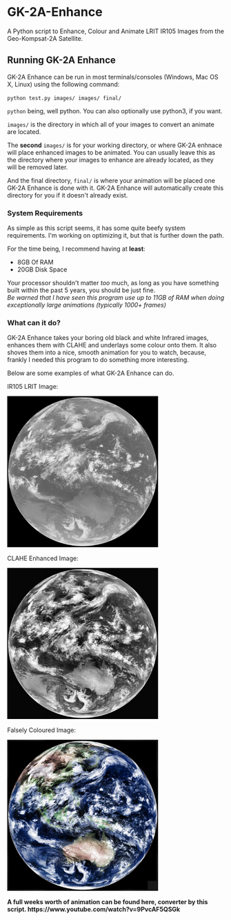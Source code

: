 # GK-2A-Enhance
A Python script to Enhance, Colour and Animate LRIT IR105 Images from the Geo-Kompsat-2A Satellite.


## Running GK-2A Enhance
GK-2A Enhance can be run in most terminals/consoles (Windows, Mac OS X, Linux) using the following command:

`python test.py images/ images/ final/`

`python` being, well python. You can also optionally use python3, if you want.
<br/>

`images/` is the directory in which all of your images to convert an animate are located.
<br/>

The **second** `images/` is for your working directory, or where GK-2A enhnace will place enhanced images to be animated.
You can usually leave this as the directory where your images to enhance are already located, as they will be removed later.
<br/>

And the final directory, `final/` is where your animation will be placed one GK-2A Enhance is done with it. GK-2A Enhance will automatically create this directory for you if it doesn't already exist.

### System Requirements

As simple as this script seems, it has some quite beefy system requirements. I'm working on optimizing it, but that is further down the path.
<br>

For the time being, I recommend having at **least**:
- 8GB Of RAM
- 20GB Disk Space

Your processor shouldn't matter *too* much, as long as you have something built within the past 5 years, you should be just fine.
<br>
*Be warned that I have seen this program use up to 11GB of RAM when doing exceptionally large animations (typically 1000+ frames)*

### What can it do?
GK-2A Enhance takes your boring old black and white Infrared images, enhances them with CLAHE and underlays some colour onto them. It also shoves them into a nice, smooth animation for you to watch, because, frankly I needed this program to do something more interesting.
<br>

Below are some examples of what GK-2A Enhance can do.
<br>

IR105 LRIT Image:
<p align="left">
  <img src="https://github.com/MouseBatteries/GK-2A-Enhance/blob/master/images/100.jpg" width="350" title="hover text">
</p>

CLAHE Enhanced Image:
<p align="left">
  <img src="https://github.com/MouseBatteries/GK-2A-Enhance/blob/master/examples/8-enhanced.jpg" width="350" title="hover text">
</p>

Falsely Coloured Image:
<p align="left">
  <img src="https://github.com/MouseBatteries/GK-2A-Enhance/blob/master/examples/1-enhanced.jpg" width="350" title="hover text">
</p>
<b>
A full weeks worth of animation can be found here, converter by this script. 
https://www.youtube.com/watch?v=9PvcAF5QSGk
